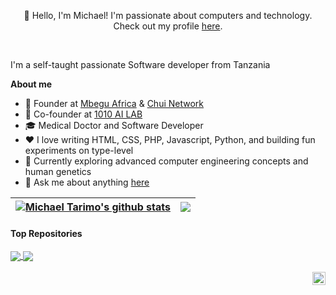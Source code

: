 <p align="center">👋 Hello, I'm Michael! I'm passionate about computers and technology. Check out my profile <a href="https://Michaeltarimo.github.io">here</a>.</p>


<br />

I'm a self-taught passionate Software developer from Tanzania

**About me**

- 💼 Founder at [Mbegu Africa](http://mbegu.africa/) & [Chui Network](http://chui.network/)
- 💼 Co-founder at [1010 AI LAB](http://1010ai.io/)
- 🎓 Medical Doctor and Software Developer
- ❤️ I love writing HTML, CSS, PHP, Javascript, Python, and building fun experiments on type-level
- 🌱 Currently exploring advanced computer engineering concepts and human genetics
- 💬 Ask me about anything [here](https://github.com/Michaeltarimo/Michaeltarimo/issues)   

| <a href="https://github.com/Michaeltarimo/github-readme-stats"><img align="center" src="https://github-readme-stats.vercel.app/api?username=Michaeltarimo&show_icons=true&include_all_commits=true&theme=buefy&hide_border=true" alt="Michael Tarimo's github stats" /></a> | <a href="https://github.com/Michaeltarimo/github-readme-stats"><img align="center" src="https://github-readme-stats.vercel.app/api/top-langs/?username=Michaeltarimo&layout=compact&theme=buefy&hide_border=true" /></a> |
| ------------- | ------------- |

#### Top Repositories

<a href="https://github.com/anuraghazra/github-readme-stats">
  <img align="center" src="https://github-readme-stats.vercel.app/api/pin/?username=Michaeltarimo&repo=github-readme-stats&theme=buefy" />
</a>
<a href="https://github.com/ anuraghazra/anuraghazra.github.io">
  <img align="center" src="https://github-readme-stats.vercel.app/api/pin/?username=Michaeltarimo&repo=Michaeltarimo.github.io&theme=buefy" />
</a>

<br />
<br />

<a href="https://twitter.com/gutoshiX">
  <img align="right" alt="Michael Tarimo | Twitter" width="21px" src="https://raw.githubusercontent.com/Michaeltarimo/Michaeltarimo/master/assets/twitter.svg" />
</a>
